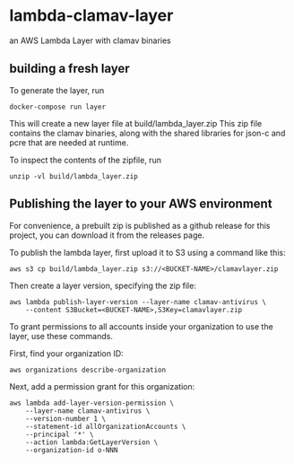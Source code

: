 # lambda-clamav-layer
an AWS Lambda Layer with clamav binaries


## building a fresh layer

To generate the layer, run

    docker-compose run layer

This will create a new layer file at build/lambda_layer.zip
This zip file contains the clamav binaries, along with the
shared libraries for json-c and pcre that are needed at runtime.

To inspect the contents of the zipfile, run

    unzip -vl build/lambda_layer.zip

## Publishing the layer to your AWS environment

For convenience, a prebuilt zip is published as a github release for this
project, you can download it from the releases page.

To publish the lambda layer, first upload it to S3 using a command like this:

    aws s3 cp build/lambda_layer.zip s3://<BUCKET-NAME>/clamavlayer.zip

Then create a layer version, specifying the zip file:

    aws lambda publish-layer-version --layer-name clamav-antivirus \
        --content S3Bucket=<BUCKET-NAME>,S3Key=clamavlayer.zip

To grant permissions to all accounts inside your organization to use the layer,
use these commands.

First, find your organization ID:

    aws organizations describe-organization

Next, add a permission grant for this organization:

    aws lambda add-layer-version-permission \
        --layer-name clamav-antivirus \
        --version-number 1 \
        --statement-id allOrganizationAccounts \
        --principal '*' \
        --action lambda:GetLayerVersion \
        --organization-id o-NNN
